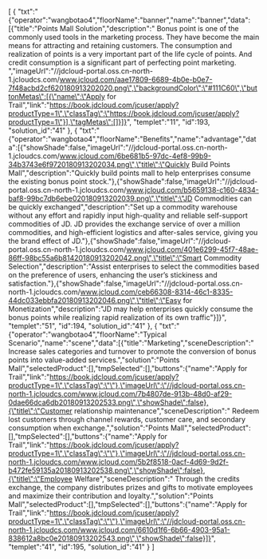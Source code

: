 [
	{
		"txt":"{\"operator\":\"wangbotao4\",\"floorName\":\"banner\",\"name\":\"banner\",\"data\":[{\"title\":\"Points Mall Solution\",\"description\":\" Bonus point is one of the commonly used tools in the marketing process. They have become the main means for attracting and retaining customers. The consumption and realization of points is a very important part of the life cycle of points. And credit consumption is a significant part of perfecting point marketing. \",\"imageUrl\":\"//jdcloud-portal.oss.cn-north-1.jcloudcs.com/www.jcloud.com/aae17809-6689-4b0e-b0e7-7f48acbd2cf620180913202020.png\",\"backgroundColor\":\"#111C60\",\"buttonMetas\":[{\"name\":\"Apply for Trail\",\"link\":\"https://book.jdcloud.com/jcuser/apply?productType=1\",\"classTag\":\"https://book.jdcloud.com/jcuser/apply?productType=1\"}],\"tagMetas\":[]}]}",
		"templet":"11",
		"id":193,
		"solution_id":"41"
	},
	{
		"txt":"{\"operator\":\"wangbotao4\",\"floorName\":\"Benefits\",\"name\":\"advantage\",\"data\":[{\"showShade\":false,\"imageUrl\":\"//jdcloud-portal.oss.cn-north-1.jcloudcs.com/www.jcloud.com/6be681b5-97dc-4ef8-99b9-34b3743e6f9720180913202034.png\",\"title\":\"Quickly Build Points Mall\",\"description\":\"Quickly build points mall to help enterprises consume the existing bonus point stock.\"},{\"showShade\":false,\"imageUrl\":\"//jdcloud-portal.oss.cn-north-1.jcloudcs.com/www.jcloud.com/b5659138-c160-4834-baf8-99bc7db6ebe020180913202039.png\",\"title\":\"JD Commodities can be quickly exchanged\",\"description\":\"Set up a commodity warehouse without any effort and rapidly input high-quality and reliable self-support commodities of JD. JD provides the exchange service of over a million commodities, and high-efficient logistics and after-sales service, giving you the brand effect of JD.\"},{\"showShade\":false,\"imageUrl\":\"//jdcloud-portal.oss.cn-north-1.jcloudcs.com/www.jcloud.com/401e6299-45f7-48ae-86ff-98bc55a6b81420180913202042.png\",\"title\":\"Smart Commodity Selection\",\"description\":\"Assist enterprises to select the commodities based on the preference of users, enhancing the user’s stickiness and satisfaction.\"},{\"showShade\":false,\"imageUrl\":\"//jdcloud-portal.oss.cn-north-1.jcloudcs.com/www.jcloud.com/ceb66308-8314-46c1-8335-44dc033ebbfa20180913202046.png\",\"title\":\"Easy for Monetization\",\"description\":\"JD may help enterprises quickly consume the bonus points while realizing rapid realization of its own traffic\"}]}",
		"templet":"51",
		"id":194,
		"solution_id":"41"
	},
	{
		"txt":"{\"operator\":\"wangbotao4\",\"floorName\":\"Typical Scenario\",\"name\":\"scene\",\"data\":[{\"title\":\"Marketing\",\"sceneDescription\":\" Increase sales categories and turnover to promote the conversion of bonus points into value-added services.\",\"solution\":\"Points Mall\",\"selectedProduct\":[],\"tmpSelected\":[],\"buttons\":{\"name\":\"Apply for Trail\",\"link\":\"https://book.jdcloud.com/jcuser/apply?productType=1\",\"classTag\":\"\"},\"imageUrl\":\"//jdcloud-portal.oss.cn-north-1.jcloudcs.com/www.jcloud.com/7b4807de-913b-48d0-af29-0dae66dca6db20180913202533.png\",\"showShade\":false},{\"title\":\"Customer relationship maintenance\",\"sceneDescription\":\" Redeem lost customers through channel rewards, customer care, and secondary consumption when exchange.\",\"solution\":\"Points Mall\",\"selectedProduct\":[],\"tmpSelected\":[],\"buttons\":{\"name\":\"Apply for Trail\",\"link\":\"https://book.jdcloud.com/jcuser/apply?productType=1\",\"classTag\":\"\"},\"imageUrl\":\"//jdcloud-portal.oss.cn-north-1.jcloudcs.com/www.jcloud.com/5b2f8518-0acf-4d69-9d2f-b472fe59135a20180913202538.png\",\"showShade\":false},{\"title\":\"Employee Welfare\",\"sceneDescription\":\" Through the credits exchange, the company distributes prizes and gifts to motivate employees and maximize their contribution and loyalty.\",\"solution\":\"Points Mall\",\"selectedProduct\":[],\"tmpSelected\":[],\"buttons\":{\"name\":\"Apply for Trail\",\"link\":\"https://book.jdcloud.com/jcuser/apply?productType=1\",\"classTag\":\"\"},\"imageUrl\":\"//jdcloud-portal.oss.cn-north-1.jcloudcs.com/www.jcloud.com/6610d1f6-6b66-4903-95a1-838612a8bc0e20180913202543.png\",\"showShade\":false}]}",
		"templet":"41",
		"id":195,
		"solution_id":"41"
	}
]